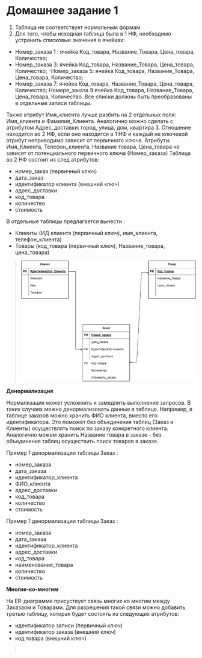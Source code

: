 # Домашнее задание 1
1. Таблица не соответствует нормальным формам
2. Для того, чтобы исходная таблица была в 1 НФ, необходимо устранить списковые значения в ячейках: 
- Номер_заказа 1 : ячейка Код_товара, Название_Товара, Цена_товара, Количество;
- Номер_заказа 3: ячейка Код_товара, Название_Товара, Цена_товара, Количество;
-Номер_заказа 5: ячейка Код_товара, Название_Товара, Цена_товара, Количество;
- Номер_заказа 7: ячейка Код_товара, Название_Товара, Цена_товара, Количество;
Номере_заказа 9:ячейка Код_товара, Название_Товара, Цена_товара, Количество.
Все списки должны быть преобразованы в отдельные записи таблицы.

Также атрибут Имя_клиента лучше разбить на 2 отдельных поля: Имя_клиента и Фамилия_Клиента. Аналогично можно сделать с атрибутом Адрес_доставки: город, улица, дом, квартира
3. Отношение находится во 2 НФ, если оно находится в 1 НФ и каждый не ключевой атрибут неприводимо зависит от первичного ключа.
Атрибуты Имя_Клиента, Телефон_клиента, Название товара, Цена_товара не зависят от потенциального первичного ключа (Номер_заказа)
Таблица во 2 НФ состоит из след атрибутов:
- номер_заказ (первичный ключ)
- дата_заказ
- идентификатор клиента (внешний ключ)
- адрес_доставки
- код_товара
- количество
- стоимость

В отдельные таблицы предлагается вынести :
- Клиенты (ИД клиента (первичный ключ), имя_клиента, телефон_клиента)
- Товары (код_товара (первичный ключ), Название_товара, цена_товара)

>![Результат 1](/diag.png)

**Денормализация**

Нормализация может усложнить и замедлить выполнение запросов.
В таких случаях можно денормализовать данные в таблице.
Например, в таблице заказов можно хранить ФИО клиента, вместо его идентификатора. Это поможет без объединения таблиц (Заказ и Клиенты) осуществлять поиск по заказу конкретного клиента.
Аналогично можем хранить Название товара в заказе - без объединения таблиц осуществить поиск товаров в заказе.

Пример 1 денормализации таблицы Заказ :
- номер_заказа
- дата_заказа
- идентификатор_клиента
- ФИО_клиента
- адрес_доставки
- код_товара
- количество
- стоимость

Пример 1 денормализации таблицы Заказ :
- номер_заказа
- дата_заказа
- идентификатор_клиента
- адрес_доставки
- код_товара
- наименование_товара
- количество
- стоимость

**Многие-ко-многим**

На ER-диаграмме присуствует связь многие ко многим между Заказаом и Товарами. Для разрешения такой связи можно добавить третью таблицу, которая будет состоять из следующих атрибутов:
- идентификатор записи (первичный ключ)
- идентификатор заказа (внешний ключ)
- код товара (внешний ключ)

>![Результат 2](/er1.png)